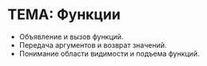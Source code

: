 # ТЕМА: Функции
- Объявление и вызов функций.
- Передача аргументов и возврат значений.
- Понимание области видимости и подъема функций.